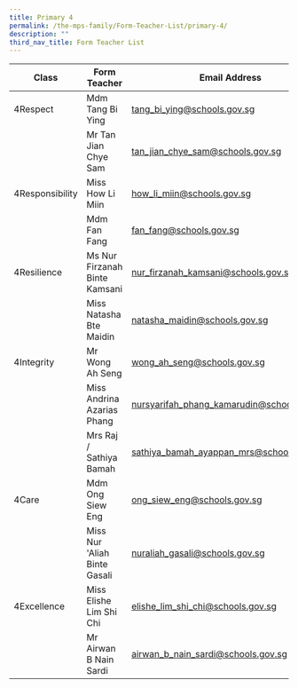 ```yaml
---
title: Primary 4
permalink: /the-mps-family/Form-Teacher-List/primary-4/
description: ""
third_nav_title: Form Teacher List
---
```

| Class | Form Teacher | Email Address |
| -------- | -------- | -------- |
| 4Respect     | Mdm Tang Bi Ying    | tang_bi_ying@schools.gov.sg     |
|      | Mr Tan Jian Chye Sam    | tan_jian_chye_sam@schools.gov.sg     |
| 4Responsibility     | Miss How Li Miin     | how_li_miin@schools.gov.sg     |
|      | Mdm Fan Fang     | fan_fang@schools.gov.sg     |
| 4Resilience     | Ms Nur Firzanah Binte Kamsani     | nur_firzanah_kamsani@schools.gov.sg     |
|      | Miss Natasha Bte Maidin     | natasha_maidin@schools.gov.sg     |
| 4Integrity     | Mr Wong Ah Seng     | wong_ah_seng@schools.gov.sg     |
|      | Miss Andrina Azarias Phang     | nursyarifah_phang_kamarudin@schools.gov.sg     |
|      | Mrs Raj / Sathiya Bamah    | sathiya_bamah_ayappan_mrs@schools.gov.sg     |
| 4Care    | Mdm Ong Siew Eng     | ong_siew_eng@schools.gov.sg    |
|      | Miss Nur 'Aliah Binte Gasali     | nuraliah_gasali@schools.gov.sg     |
| 4Excellence     | Miss Elishe Lim Shi Chi     | elishe_lim_shi_chi@schools.gov.sg     |
|      | Mr Airwan B Nain Sardi     | airwan_b_nain_sardi@schools.gov.sg     |